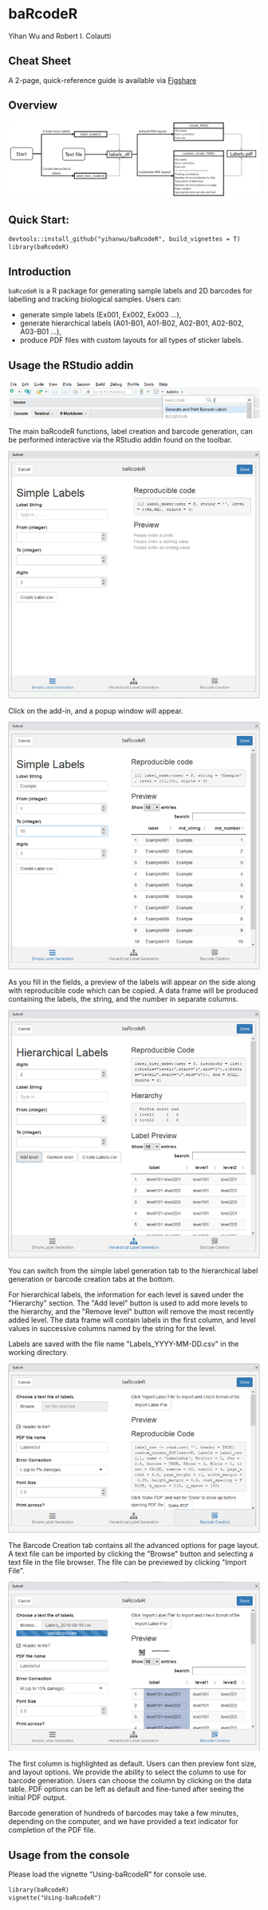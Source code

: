 # baRcodeR

Yihan Wu and Robert I. Colautti

## Cheat Sheet

A 2-page, quick-reference guide is available via [Figshare](https://dx.doi.org/10.6084/m9.figshare.7043309)

## Overview

![Flowchart of major functions](man/figures/Flowchart.png)

## Quick Start:

```
devtools::install_github("yihanwu/baRcodeR", build_vignettes = T)
library(baRcodeR)
```

## Introduction

`baRcodeR` is a R package for generating sample labels and 2D barcodes for labelling and tracking biological samples. Users can: 

* generate simple labels (Ex001, Ex002, Ex003 ...),
* generate hierarchical labels (A01-B01, A01-B02, A02-B01, A02-B02, A03-B01 ...),
* produce PDF files with custom layouts for all types of sticker labels.

## Usage the RStudio addin 

![Screenshot of add-in toolbar](man/figures/add-in-screenshot.png)

The main baRcodeR functions, label creation and barcode generation, can be performed interactive via the RStudio addin found on the toolbar. 

![Screenshot of the simple labels tab](man/figures/tab-1-screenshot.png)

Click on the add-in, and a popup window will appear.

![Active simple labels tab](man/figures/tab-1-screenshot-2.png)

As you fill in the fields, a preview of the labels will appear on the side along with reproducible code which can be copied. A data frame will be produced containing the labels, the string, and the number in separate columns.  

![Screenshot of the hierarchical labels tab](man/figures/tab-2-screenshot.png)

You can switch from the simple label generation tab to the hierarchical label generation or barcode creation tabs at the bottom.

For hierarchical labels, the information for each level is saved under the "Hierarchy" section. The "Add level" button is used to add more levels to the hierarchy, and the "Remove level" button will remove the most recently added level. The data frame will contain labels in the first column, and level values in successive columns named by the string for the level. 

Labels are saved with the file name "Labels_YYYY-MM-DD.csv" in the working directory.


![Screenshot of PDF creation tab](man/figures/tab-3-screenshot.png)

The Barcode Creation tab contains all the advanced options for page layout. A text file can be imported by clicking the "Browse" button and selecting a text file in the file browser. The file can be previewed by clicking "Import File". 

![Screenshot of Column Selection](man/figures/tab-3-screenshot-2.png)

The first column is highlighted as default. Users can then preview font size, and layout options. We provide the ability to select the column to use for barcode generation. Users can choose the column by clicking on the data table. PDF options can be left as default and fine-tuned after seeing the initial PDF output. 

Barcode generation of hundreds of barcodes may take a few minutes, depending on the computer, and we have provided a text indicator for completion of the PDF file.


## Usage from the console

Please load the vignette "Using-baRcodeR" for console use.

```
library(baRcodeR)
vignette("Using-baRcodeR")
```

